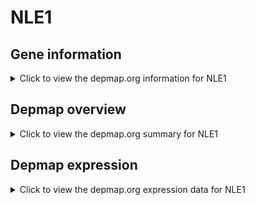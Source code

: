 <h1>NLE1</h1>

<h2>Gene information</h2>
<details>
  <summary>Click to view the depmap.org information for NLE1</summary>
  <iframe src="https://depmap.org/portal/gene/NLE1?tab=about" style="border:none;width:100%;height:800px"></iframe>
</details>

<h2>Depmap overview</h2>
<details>
  <summary>Click to view the depmap.org summary for NLE1</summary>
  <iframe src="https://depmap.org/portal/gene/NLE1?tab=overview" style="border:none;width:100%;height:800px"></iframe>
</details>

<h2>Depmap expression</h2>
<details>
  <summary>Click to view the depmap.org expression data for NLE1</summary>
  <iframe src="https://depmap.org/portal/gene/NLE1?tab=characterization" style="border:none;width:100%;height:800px"></iframe>
</details>


<!--
<h2>Reactome Pathway diagram</h2>
PNAME
-->


